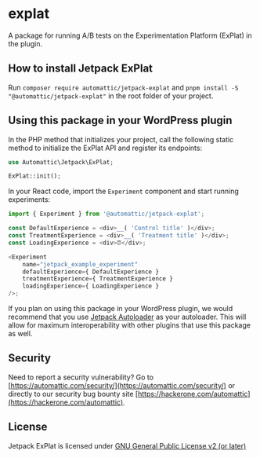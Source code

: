# explat

A package for running A/B tests on the Experimentation Platform (ExPlat) in the plugin.

## How to install Jetpack ExPlat

Run `composer require automattic/jetpack-explat` and `pnpm install -S "@automattic/jetpack-explat"` in the root folder of your project.

## Using this package in your WordPress plugin

In the PHP method that initializes your project, call the following static method to initialize the ExPlat API and register its endpoints:

```php
use Automattic\Jetpack\ExPlat;

ExPlat::init();
```

In your React code, import the `Experiment` component and start running experiments:

```js
import { Experiment } from '@automattic/jetpack-explat';

const DefaultExperience = <div>__( 'Control title' )</div>;
const TreatmentExperience = <div>__( 'Treatment title' )</div>;
const LoadingExperience = <div>⏰</div>;

<Experiment
	name="jetpack_example_experiment"
	defaultExperience={ DefaultExperience }
	treatmentExperience={ TreatmentExperience }
	loadingExperience={ LoadingExperience }
/>;
```

If you plan on using this package in your WordPress plugin, we would recommend that you use [Jetpack Autoloader](https://packagist.org/packages/automattic/jetpack-autoloader) as your autoloader. This will allow for maximum interoperability with other plugins that use this package as well.

## Security

Need to report a security vulnerability? Go to [https://automattic.com/security/](https://automattic.com/security/) or directly to our security bug bounty site [https://hackerone.com/automattic](https://hackerone.com/automattic).

## License

Jetpack ExPlat is licensed under [GNU General Public License v2 (or later)](./LICENSE.txt)

